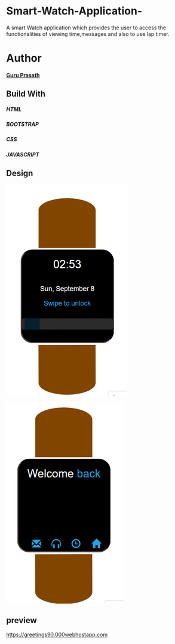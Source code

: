 # Smart-Watch-Application-
 A smart Watch application which provides the user to access the functionalities of viewing time,messages and also to use lap timer.
 
# Author
#### <a href="https://github.com/guruk05">Guru Prasath</a>
 
 
## Build With

  ##### HTML
  ##### BOOTSTRAP
  ##### CSS 
  ##### JAVASCRIPT
  
  
## Design

  ![smart watch.PNG](smartwatchdesign.PNG)
  
  ![smart watch.PNG](smartwatchdesign1.PNG)
  
  
## preview 
 
https://greetings90.000webhostapp.com
    
